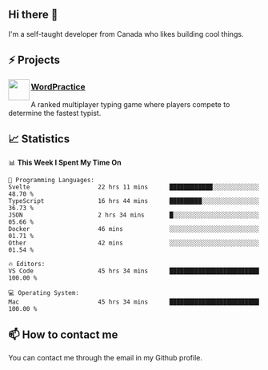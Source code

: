 <h2>Hi there 👋</h2>

<p>I'm a self-taught developer from Canada who likes building cool things.</p>

<h2>⚡ Projects</h2>

<img align="left" src="https://i.imgur.com/6RT8VFO.png" width="42" height="42" />
<h3><a target="_blank" href="https://wordpractice.io/">WordPractice</a></h3>
<p>A ranked multiplayer typing game where players compete to determine the fastest typist.</p>

<h2>📈 Statistics</h2>

<!--START_SECTION:waka-->
📊 **This Week I Spent My Time On** 

```text
💬 Programming Languages: 
Svelte                   22 hrs 11 mins      ████████████░░░░░░░░░░░░░   48.70 % 
TypeScript               16 hrs 44 mins      █████████░░░░░░░░░░░░░░░░   36.73 % 
JSON                     2 hrs 34 mins       █░░░░░░░░░░░░░░░░░░░░░░░░   05.66 % 
Docker                   46 mins             ░░░░░░░░░░░░░░░░░░░░░░░░░   01.71 % 
Other                    42 mins             ░░░░░░░░░░░░░░░░░░░░░░░░░   01.54 % 

🔥 Editors: 
VS Code                  45 hrs 34 mins      █████████████████████████   100.00 % 

💻 Operating System: 
Mac                      45 hrs 34 mins      █████████████████████████   100.00 % 
```


<!--END_SECTION:waka-->

<h2>📫 How to contact me</h2>

You can contact me through the email in my Github profile.

